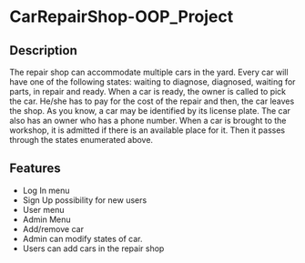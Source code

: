 # CarRepairShop-OOP_Project
## Description
The repair shop can accommodate multiple cars in the yard. Every car will have one of the following
  states: waiting to diagnose, diagnosed, waiting for parts, in repair and ready.
  When a car is ready, the owner is called to pick the car. 
  He/she has to pay for the cost of the repair and then, the car leaves the shop.
	As you know, a car may be identified by its license plate. The car also has an owner who has a phone number. 
	When a car is brought to the workshop, it is admitted if there is an available place for it. Then it passes through the states enumerated above.
## Features
*	Log In menu
*	Sign Up possibility for new users
*	User menu
*	Admin Menu
*	Add/remove car
*	Admin can modify states of car.
*	Users can add cars in the repair shop
